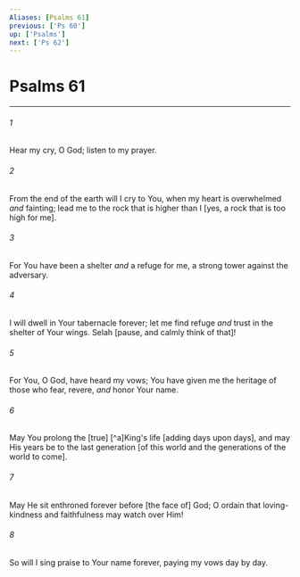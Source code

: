 ```yaml
---
Aliases: [Psalms 61]
previous: ['Ps 60']
up: ['Psalms']
next: ['Ps 62']
---
```

# Psalms 61

***














###### 1 






Hear my cry, O God; listen to my prayer. 













###### 2 






From the end of the earth will I cry to You, when my heart is overwhelmed _and_ fainting; lead me to the rock that is higher than I [yes, a rock that is too high for me]. 













###### 3 






For You have been a shelter _and_ a refuge for me, a strong tower against the adversary. 













###### 4 






I will dwell in Your tabernacle forever; let me find refuge _and_ trust in the shelter of Your wings. Selah [pause, and calmly think of that]! 













###### 5 






For You, O God, have heard my vows; You have given me the heritage of those who fear, revere, _and_ honor Your name. 













###### 6 






May You prolong the [true] [^a]King's life [adding days upon days], and may His years be to the last generation [of this world and the generations of the world to come]. 













###### 7 






May He sit enthroned forever before [the face of] God; O ordain that loving-kindness and faithfulness may watch over Him! 













###### 8 






So will I sing praise to Your name forever, paying my vows day by day.
